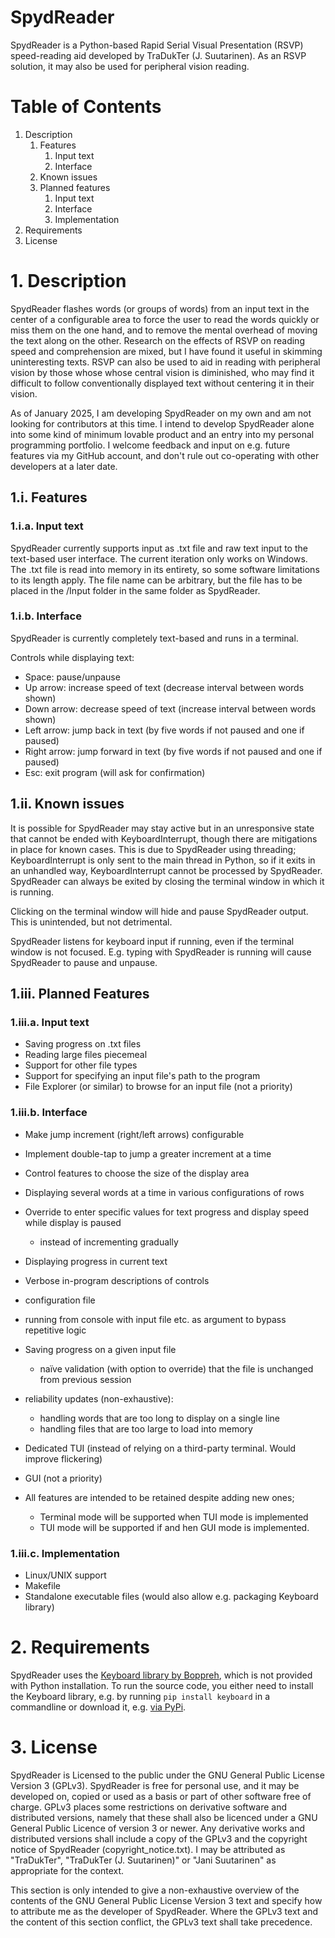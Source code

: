 # SpydReader

SpydReader is a Python-based Rapid Serial Visual Presentation (RSVP) speed-reading aid developed by TraDukTer (J. Suutarinen). As an RSVP solution, it may also be used for peripheral vision reading.

# Table of Contents

1. Description
    1. Features
        1. Input text
        2. Interface
    2. Known issues
    3. Planned features
        1. Input text
        2. Interface
        3. Implementation
2. Requirements
3. License

# 1. Description

SpydReader flashes words (or groups of words) from an input text in the center of a configurable area to force the user to read the words quickly or miss them on the one hand, and to remove the mental overhead of moving the text along on the other. Research on the effects of RSVP on reading speed and comprehension are mixed, but I have found it useful in skimming uninteresting texts. RSVP can also be used to aid in reading with peripheral vision by those whose whose central vision is diminished, who may find it difficult to follow conventionally displayed text without centering it in their vision.

As of January 2025, I am developing SpydReader on my own and am not looking for contributors at this time. I intend to develop SpydReader alone into some kind of minimum lovable product and an entry into my personal programming portfolio. I welcome feedback and input on e.g. future features via my GitHub account, and don't rule out co-operating with other developers at a later date.

## 1.i. Features

### 1.i.a. Input text

SpydReader currently supports input as .txt file and raw text input to the text-based user interface. The current iteration only works on Windows. The .txt file is read into memory in its entirety, so some software limitations to its length apply. The file name can be arbitrary, but the file has to be placed in the /Input folder in the same folder as SpydReader.

### 1.i.b. Interface

SpydReader is currently completely text-based and runs in a terminal. 

Controls while displaying text:
- Space:        pause/unpause
- Up arrow:     increase speed of text (decrease interval between words shown)
- Down arrow:   decrease speed of text (increase interval between words shown)
- Left arrow:   jump back in text (by five words if not paused and one if paused)
- Right arrow:  jump forward in text (by five words if not paused and one if paused)
- Esc:          exit program (will ask for confirmation)

## 1.ii. Known issues

It is possible for SpydReader may stay active but in an unresponsive state that cannot be ended with KeyboardInterrupt, though there are mitigations in place for known cases. This is due to SpydReader using threading; KeyboardInterrupt is only sent to the main thread in Python, so if it exits in an unhandled way, KeyboardInterrupt cannot be processed by SpydReader. SpydReader can always be exited by closing the terminal window in which it is running.

Clicking on the terminal window will hide and pause SpydReader output. This is unintended, but not detrimental.

SpydReader listens for keyboard input if running, even if the terminal window is not focused. E.g. typing with SpydReader is running will cause SpydReader to pause and unpause.

## 1.iii. Planned Features

### 1.iii.a. Input text

- Saving progress on .txt files
- Reading large files piecemeal
- Support for other file types
- Support for specifying an input file's path to the program
- File Explorer (or similar) to browse for an input file (not a priority)

### 1.iii.b. Interface

- Make jump increment (right/left arrows) configurable 
- Implement double-tap to jump a greater increment at a time
- Control features to choose the size of the display area
- Displaying several words at a time in various configurations of rows
- Override to enter specific values for text progress and display speed while display is paused
    - instead of incrementing gradually
- Displaying progress in current text
- Verbose in-program descriptions of controls

- configuration file
- running from console with input file etc. as argument to bypass repetitive logic
- Saving progress on a given input file
    - naïve validation (with option to override) that the file is unchanged from previous session
- reliability updates (non-exhaustive):
    - handling words that are too long to display on a single line
    - handling files that are too large to load into memory

- Dedicated TUI (instead of relying on a third-party terminal. Would improve flickering)
- GUI (not a priority)

- All features are intended to be retained despite adding new ones;
    - Terminal mode will be supported when TUI mode is implemented
    - TUI mode will be supported if and hen GUI mode is implemented. 

### 1.iii.c. Implementation

- Linux/UNIX support
- Makefile
- Standalone executable files (would also allow e.g. packaging Keyboard library)


# 2. Requirements

SpydReader uses the [Keyboard library by Boppreh](https://github.com/boppreh/keyboard), which is not provided with Python installation. To run the source code, you either need to install the Keyboard library, e.g. by running `pip install keyboard` in a commandline or download it, e.g. [via PyPi](https://pypi.org/project/keyboard/).

# 3. License

SpydReader is Licensed to the public under the GNU General Public License Version 3 (GPLv3). SpydReader is free for personal use, and it may be developed on, copied or used as a basis or part of other software free of charge. GPLv3 places some restrictions on derivative software and distributed versions, namely that these shall also be licenced under a GNU General Public Licence of version 3 or newer. Any derivative works and distributed versions shall include a copy of the GPLv3 and the copyright notice of SpydReader (copyright_notice.txt). I may be attributed as "TraDukTer", "TraDukTer (J. Suutarinen)" or "Jani Suutarinen" as appropriate for the context.

This section is only intended to give a non-exhaustive overview of the contents of the GNU General Public License Version 3 text and specify how to attribute me as the developer of SpydReader. Where the GPLv3 text and the content of this section conflict, the GPLv3 text shall take precedence.
